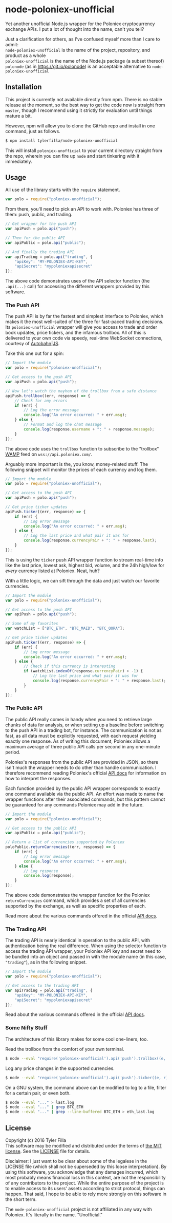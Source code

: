 node-poloniex-unofficial
========================

Yet another unofficial Node.js wrapper for the Poloniex cryptocurrency exchange APIs. I put a lot of thought into the name, can't you tell?

Just a clarification for others, as I've confused myself more than I care to admit:  
`node-poloniex-unofficial` is the name of the project, repository, and product as a whole  
`poloniex-unofficial` is the name of the Node.js package (a subset thereof)   
`polonode` (as in https://git.io/polonode) is an acceptable alternative to `node-poloniex-unofficial`

Installation
------------

This project is currently not available directly from npm. There is no stable release at the moment, so the best way to get the code now is straight from `master`, though I recommend using it strictly for evaluation until things mature a bit.

However, npm will allow you to clone the GitHub repo and install in one command, just as follows.
```sh
$ npm install tylerfilla/node-poloniex-unofficial
```

This will install `poloniex-unofficial` to your current directory straight from the repo, wherein you can fire up `node` and start tinkering with it immediately.

Usage
-----

All use of the library starts with the `require` statement.

```javascript
var polo = require("poloniex-unofficial");
```

From there, you'll need to pick an API to work with. Poloniex has three of them: push, public, and trading.

```javascript
// Get wrapper for the push API
var apiPush = polo.api("push");

// Then for the public API
var apiPublic = polo.api("public");

// And finally the trading API
var apiTrading = polo.api("trading", {
    "apiKey": "MY-POLONIEX-API-KEY",
    "apiSecret": "mypoloniexapisecret"
});
```

The above code demonstrates uses of the API selector function (the `.api(...)` call) for accessing the different wrappers provided by this software.

### The Push API ###

The push API is by far the fastest and simplest interface to Poloniex, which makes it the most well-suited of the three for fast-paced trading decisions. Its `poloniex-unofficial` wrapper will give you access to trade and order book updates, price tickers, and the infamous trollbox. All of this is delivered to your own code via speedy, real-time WebSocket connections, courtesy of [Autobahn|JS](http://autobahn.ws/js/).

Take this one out for a spin:

```javascript
// Import the module
var polo = require("poloniex-unofficial");

// Get access to the push API
var apiPush = polo.api("push");

// Now let's watch the mayhem of the trollbox from a safe distance
apiPush.trollbox((err, response) => {
    // Check for any errors
    if (err) {
        // Log the error message
        console.log("An error occurred: " + err.msg);
    } else {
        // Format and log the chat message
        console.log(response.username + ": " + response.message);
    }
});
```

The above code uses the `trollbox` function to subscribe to the "trollbox" [WAMP](https://en.wikipedia.org/wiki/Web_Application_Messaging_Protocol) feed on `wss://api.poloniex.com/`.

Arguably more important is the, you know, money-related stuff. The following snippet will monitor the prices of each currency and log them.

```javascript
// Import the module
var polo = require("poloniex-unofficial");

// Get access to the push API
var apiPush = polo.api("push");

// Get price ticker updates
apiPush.ticker((err, response) => {
    if (err) {
        // Log error message
        console.log("An error occurred: " + err.msg);
    } else {
        // Log the last price and what pair it was for
        console.log(response.currencyPair + ": " + response.last);
    }
});
```

This is using the `ticker` push API wrapper function to stream real-time info like the last price, lowest ask, highest bid, volume, and the 24h high/low for *every* currency listed at Poloniex. Neat, huh?

With a little logic, we can sift through the data and just watch our favorite currencies.

```javascript
// Import the module
var polo = require("poloniex-unofficial");

// Get access to the push API
var apiPush = polo.api("push");

// Some of my favorites
var watchList = ["BTC_ETH", "BTC_MAID", "BTC_QORA"];

// Get price ticker updates
apiPush.ticker((err, response) => {
    if (err) {
        // Log error message
        console.log("An error occurred: " + err.msg);
    } else {
        // Check if this currency is interesting
        if (watchList.indexOf(response.currencyPair) > -1) {
            // Log the last price and what pair it was for
            console.log(response.currencyPair + ": " + response.last);
        }
    }
});
```

### The Public API ###

The public API really comes in handy when you need to retrieve large chunks of data for analysis, or when setting up a baseline before switching to the push API in a trading bot, for instance. The communication is not as fast, as all data must be explicitly requested, with each request yielding exactly one response. As of writing this document, Poloniex allows a maximum average of three public API calls per second in any one-minute period.

Poloniex's responses from the public API are provided in JSON, so there isn't much the wrapper needs to do other than handle communication. I therefore recommend reading Poloniex's official [API docs](https://poloniex.com/support/api/) for information on how to interpret the responses.

Each function provided by the public API wrapper corresponds to exactly one command available via the public API. An effort was made to name the wrapper functions after their associated commands, but this pattern cannot be guaranteed for any commands Poloniex may add in the future.

```javascript
// Import the module
var polo = require("poloniex-unofficial");

// Get access to the public API
var apiPublic = polo.api("public");

// Return a list of currencies supported by Poloniex
poloPublic.returnCurrencies((err, response) => {
    if (err) {
        // Log error message
        console.log("An error occurred: " + err.msg);
    } else {
        // Log response
        console.log(response);
    }
});
```

The above code demonstrates the wrapper function for the Poloniex `returnCurrencies` command, which provides a set of all currencies supported by the exchange, as well as specific properties of each.

Read more about the various commands offered in the official [API docs](https://poloniex.com/support/api/).

### The Trading API ###

The trading API is nearly identical in operation to the public API, with authentication being the real difference. When using the selector function to access the trading API wrapper, your Poloniex API key and secret need to be bundled into an object and passed in with the module name (in this case, `"trading"`), as in the following snippet.

```javascript
// Import the module
var polo = require("poloniex-unofficial");

// Get access to the trading API
var apiTrading = polo.api("trading", {
    "apiKey": "MY-POLONIEX-API-KEY",
    "apiSecret": "mypoloniexapisecret"
});
```

Read about the various commands offered in the official [API docs](https://poloniex.com/support/api/).

### Some Nifty Stuff ###

The architecture of this library makes for some cool one-liners, too.

Read the trollbox from the comfort of your own terminal.

```sh
$ node --eval "require('poloniex-unofficial').api('push').trollbox((e, r) => console.log(e ? 'Error: ' + e.msg : r.username + ': ' + r.message))"
```

Log any price changes in the supported currencies.

```sh
$ node --eval "require('poloniex-unofficial').api('push').ticker((e, r) => console.log(e ? 'Error: ' + e.msg : new Date() + '\t' + r.currencyPair + ' \t' + r.last))"
```

On a GNU system, the command above can be modified to log to a file, filter for a certain pair, or even both.

```sh
$ node --eval "..." > last.log
$ node --eval "..." | grep BTC_ETH
$ node --eval "..." | grep --line-buffered BTC_ETH > eth_last.log
```

License
-------

Copyright (c) 2016 Tyler Filla   
This software may be modified and distributed under the terms of [the MIT license](https://opensource.org/licenses/MIT). See the [LICENSE](https://github.com/tylerfilla/node-poloniex-unofficial/blob/master/LICENSE) file for details.

Disclaimer: I just want to be clear about some of the legalese in the LICENSE file (which shall not be superseded by this loose interpretation). By using this software, you acknowledge that any damages incurred, which most probably means financial loss in this context, are not the responsibility of any contributors to the project. While the entire purpose of the project is to enable access to its users' assets according to strict protocol, things can happen. That said, I hope to be able to rely more strongly on this software in the short term.

The `node-poloniex-unofficial` project is not affiliated in any way with Poloniex. It's literally in the name. "Unofficial."

